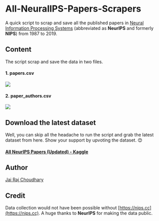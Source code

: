 # All-NeuralIPS-Papers-Scrapers

A quick script to scrap and save all the published papers in [Neural Information Processing Systems](https://nips.cc/) (abbreviated as **NeurIPS** and formerly **NIPS**) from 1987 to 2019.

## Content
The script scrap and save the data in two files.
#### 1. papers.csv

![](https://i.imgur.com/G8atzkU.png)

#### 2. paper_authors.csv

![](https://i.imgur.com/IbIqlSR.png)


## Download the latest dataset
Well, you can skip all the headache to run the script and grab the latest dataset from here. Show your support by upvoting the dataset. 😊

#### [All NeurIPS Papers (Updated) - Kaggle](https://www.kaggle.com/rowhitswami/nips-papers-1987-2019-updated)

## Author

[Jai Raj Choudhary](https://www.linkedin.com/in/jai-raj-choudhary-a6843a171/) 




## Credit
Data collection would not have been possible without [https://nips.cc](https://nips.cc). A huge thanks to **NeurIPS** for making the data public.
